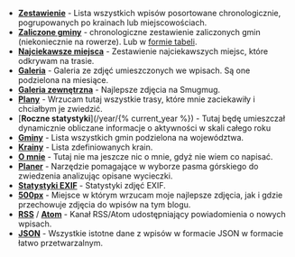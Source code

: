 * [**Zestawienie**](/summary) - Lista wszystkich wpisów posortowane chronologicznie, pogrupowanych po krainach lub miejscowościach.
* [**Zaliczone gminy**](/towns/timeline) - chronologiczne zestawienie zaliczonych gmin (niekoniecznie na rowerze). Lub w [formie tabeli](/towns/timeline).
* [**Najciekawsze miejsca**](/pois) - Zestawienie najciekawszych miejsc, które odkrywam na trasie.
* [**Galeria**](/gallery) - Galeria ze zdjęć umieszczonych we wpisach. Są one podzielona na miesiące.
* [**Galeria zewnętrzna**](https://akwiatkowski.smugmug.com/Seasons) - Najlepsze zdjęcia na Smugmug.
* [**Plany**](/todos) - Wrzucam tutaj wszystkie trasy, które mnie zaciekawiły i chciałbym je zwiedzić.
* [**Roczne statystyki**](/year/{% current_year %}) - Tutaj będę umieszczał dynamicznie obliczane informacje o aktywności w skali całego roku
* [**Gminy**](/towns) - Lista wszystkich gmin podzielona na województwa.
* [**Krainy**](/lands) - Lista zdefiniowanych krain.
* [**O mnie**](/about) - Tutaj nie ma jeszcze nic o mnie, gdyż nie wiem co napisać.
* [**Planer**](/planner) - Narzędzie pomagające w wyborze pasma górskiego do zwiedzenia analizując opisane wycieczki.
* [**Statystyki EXIF**](/exif_stats) - Statystyki zdjęć EXIF.
* [**500px**](https://500px.com/bobik314) - Miejsce w którym wrzucam moje najlepsze zdjęcia, jak i gdzie przechowuje zdjęcia do wpisów na tym blogu.
* [**RSS**](/feed.xml) / [**Atom**](/feed_atom.xml) - Kanał RSS/Atom udostępniający powiadomienia o nowych wpisach.
* [**JSON**](/payload.json) - Wszystkie istotne dane z wpisów w formacie JSON w formacie łatwo przetwarzalnym.

